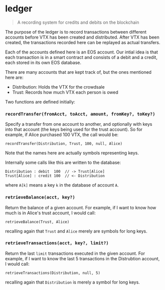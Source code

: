 # ledger
> A recording system for credits and debits on the blockchain

The purpose of the ledger is to record transactions between different accounts before VTX has been
created and distributed. After VTX has been created, the transactions recorded here can be replayed
as actual transfers.

Each of the accounts defined here is an EOS account. Our intial idea is that each transaction is in
a smart contract and consists of a debit and a credit, each stored in its own EOS database.

There are many accounts that are kept track of, but the ones mentioned here are:
- Distribution: Holds the VTX for the crowdsale
- Trust: Records how much VTX each person is owed

Two functions are defined initially:

### `recordTransfer(fromAcct, toAcct, amount, fromKey?, toKey?)`

Specify a transfer from one account to another, and optionally with keys into that account (the keys
being used for the trust account). So for example, if Alice purchased 100 VTX, the call would be:

`recordTransfer(Distribution, Trust, 100, null, Alice)`

Note that the names here are actually symbols representing keys.

Internally some calls like this are written to the database:

```
Distribution : debit  100  // -> Trust[Alice]
Trust[Alice] : credit 100  // <- Distribution
```
where `A[k]` means a key `k` in the database of account `A`. 

### `retrieveBalance(acct, key?)`

Return the balance of a given account. For example, if I want to know how much is in Alice's trust
account, I would call:

`retrieveBalance(Trust, Alice)`

recalling again that `Trust` and `Alice` merely are symbols for long keys.

### `retrieveTransactions(acct, key?, limit?)`

Return the last `limit` transactions executed in the given account. For example, if I want to know
the last 5 transactions in the Distrubtion account, I would call:

`retrieveTransactions(Distribution, null, 5)`

recalling again that `Distribution` is merely a symbol for long keys.


